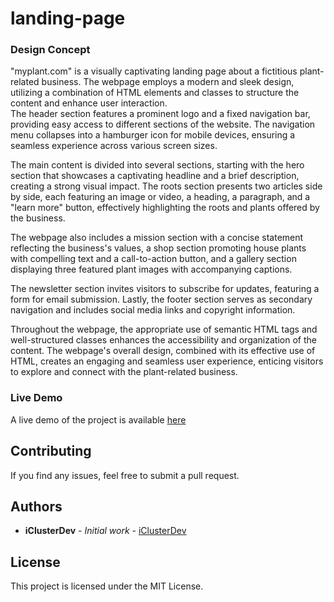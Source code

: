 # landing-page

### Design Concept

"myplant.com" is a visually captivating landing page about a fictitious plant-related business. The webpage employs a modern and sleek design, utilizing a combination of HTML elements and classes to structure the content and enhance user interaction.
\
The header section features a prominent logo and a fixed navigation bar, providing easy access to different sections of the website. The navigation menu collapses into a hamburger icon for mobile devices, ensuring a seamless experience across various screen sizes.

The main content is divided into several sections, starting with the hero section that showcases a captivating headline and a brief description, creating a strong visual impact. The roots section presents two articles side by side, each featuring an image or video, a heading, a paragraph, and a "learn more" button, effectively highlighting the roots and plants offered by the business.

The webpage also includes a mission section with a concise statement reflecting the business's values, a shop section promoting house plants with compelling text and a call-to-action button, and a gallery section displaying three featured plant images with accompanying captions.

The newsletter section invites visitors to subscribe for updates, featuring a form for email submission. Lastly, the footer section serves as secondary navigation and includes social media links and copyright information.

Throughout the webpage, the appropriate use of semantic HTML tags and well-structured classes enhances the accessibility and organization of the content. The webpage's overall design, combined with its effective use of HTML, creates an engaging and seamless user experience, enticing visitors to explore and connect with the plant-related business.

### Live Demo

A live demo of the project is available [here](https://landing-page-concept.netlify.com)

## Contributing

If you find any issues, feel free to submit a pull request.

## Authors

- **iClusterDev** - _Initial work_ - [iClusterDev](https://github.com/iClusterDev)

## License

This project is licensed under the MIT License.
